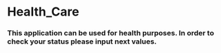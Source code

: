 # Health_Care

### This application can be used for health purposes. In order to check your status please input next values. 
